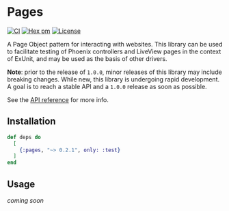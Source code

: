 # Pages

[![CI](https://github.com/synchronal/pages/actions/workflows/tests.yml/badge.svg)](https://github.com/synchronal/pages/actions)
[![Hex pm](http://img.shields.io/hexpm/v/pages.svg?style=flat)](https://hex.pm/packages/pages)
[![License](http://img.shields.io/github/license/synchronal/pages.svg?style=flat)](https://github.com/synchronal/pages/blob/main/LICENSE.md)

A Page Object pattern for interacting with websites. This library can be used to
facilitate testing of Phoenix controllers and LiveView pages in the context of ExUnit,
and may be used as the basis of other drivers.

**Note**: prior to the release of `1.0.0`, minor releases of this library may include
breaking changes. While new, this library is undergoing rapid development. A goal is
to reach a stable API and a `1.0.0` release as soon as possible.

See the [API reference](api-reference.html) for more info.

## Installation

```elixir
def deps do
  [
    {:pages, "~> 0.2.1", only: :test}
  ]
end
```

## Usage

_coming soon_

